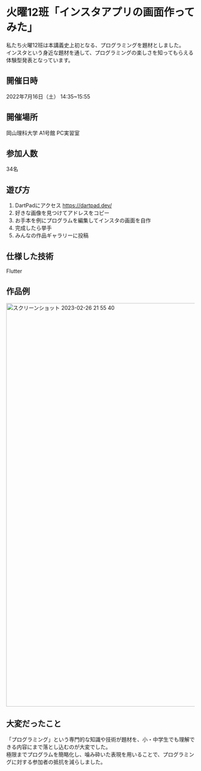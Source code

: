 # 火曜12班「インスタアプリの画面作ってみた」

私たち火曜12班は本講義史上初となる、プログラミングを題材としました。<br>
インスタという身近な題材を通して、プログラミングの楽しさを知ってもらえる体験型発表となっています。

## 開催日時
2022年7月16日（土） 14:35~15:55

## 開催場所
岡山理科大学 A1号館 PC実習室

## 参加人数
34名

## 遊び方
1. DartPadにアクセス
https://dartpad.dev/
2. 好きな画像を見つけてアドレスをコピー
3. お手本を例にプログラムを編集してインスタの画面を自作
4. 完成したら挙手
5. みんなの作品ギャラリーに投稿

## 仕様した技術
Flutter

## 作品例
<img width="1075" alt="スクリーンショット 2023-02-26 21 55 40" src="https://user-images.githubusercontent.com/82624334/221411714-7065fb75-b667-4292-9de1-cde676d25e69.png">

## 大変だったこと
「プログラミング」という専門的な知識や技術が題材を、小・中学生でも理解できる内容にまで落とし込むのが大変でした。<br>
極限までプログラムを簡略化し、噛み砕いた表現を用いることで、プログラミングに対する参加者の抵抗を減らしました。
